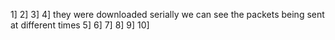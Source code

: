 1] 
2] 
3] 
4] they were downloaded serially we can see the packets being sent at different times
5] 
6] 
7] 
8]
9]
10]